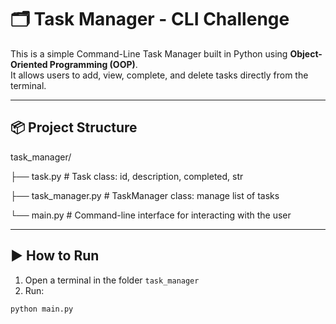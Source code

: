 # 🗂️ Task Manager - CLI Challenge

This is a simple Command-Line Task Manager built in Python using **Object-Oriented Programming (OOP)**.  
It allows users to add, view, complete, and delete tasks directly from the terminal.

---

## 📦 Project Structure

task_manager/ 

├── task.py # Task class: id, description, completed, str

├── task_manager.py # TaskManager class: manage list of tasks

└── main.py # Command-line interface for interacting with the user

---

## ▶️ How to Run

1. Open a terminal in the folder `task_manager`
2. Run:
```bash
python main.py